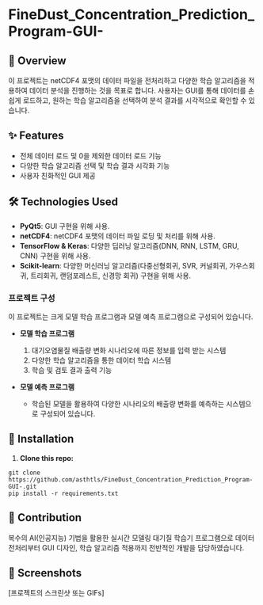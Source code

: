 # FineDust_Concentration_Prediction_Program-GUI-


## 📌 Overview
이 프로젝트는 netCDF4 포맷의 데이터 파일을 전처리하고 다양한 학습 알고리즘을 적용하여 데이터 분석을 진행하는 것을 목표로 합니다. 사용자는 GUI를 통해 데이터를 손쉽게 로드하고, 원하는 학습 알고리즘을 선택하여 분석 결과를 시각적으로 확인할 수 있습니다.

## ✨ Features
- 전체 데이터 로드 및 0을 제외한 데이터 로드 기능
- 다양한 학습 알고리즘 선택 및 학습 결과 시각화 기능
- 사용자 친화적인 GUI 제공

## 🛠️ Technologies Used

- **PyQt5**: GUI 구현을 위해 사용.
- **netCDF4**: netCDF4 포맷의 데이터 파일 로딩 및 처리를 위해 사용.
- **TensorFlow & Keras**: 다양한 딥러닝 알고리즘(DNN, RNN, LSTM, GRU, CNN) 구현을 위해 사용.
- **Scikit-learn**: 다양한 머신러닝 알고리즘(다중선형회귀, SVR, 커널회귀, 가우스회귀, 트리회귀, 랜덤포레스트, 신경망 회귀) 구현을 위해 사용.

### 프로젝트 구성

이 프로젝트는 크게 모델 학습 프로그램과 모델 예측 프로그램으로 구성되어 있습니다. 

- **모델 학습 프로그램**
  1. 대기오염물질 배출량 변화 시나리오에 따른 정보를 입력 받는 시스템
  2. 다양한 학습 알고리즘을 통한 데이터 학습 시스템
  3. 학습 및 검토 결과 출력 기능

- **모델 예측 프로그램**
  - 학습된 모델을 활용하여 다양한 시나리오의 배출량 변화를 예측하는 시스템으로 구성되어 있습니다.

## 🚀 Installation

1. **Clone this repo:**
```
git clone https://github.com/asthtls/FineDust_Concentration_Prediction_Program-GUI-.git
pip install -r requirements.txt
```
   
## 🤝 Contribution
복수의 AI(인공지능) 기법을 활용한 실시간 모델링 대기질 학습기 프로그램으로 데이터 전처리부터 GUI 디자인, 학습 알고리즘 적용까지 전반적인 개발을 담당하였습니다.


## 📸 Screenshots
[프로젝트의 스크린샷 또는 GIFs]
